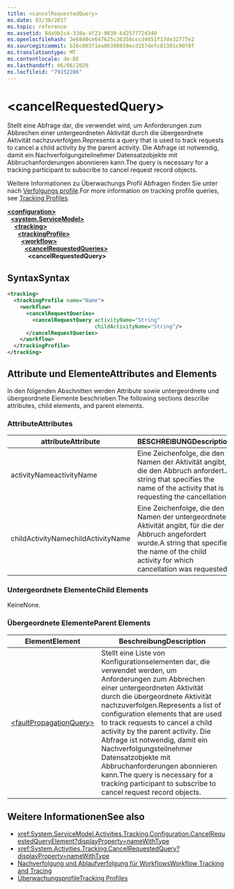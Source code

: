```yaml
---
title: <cancelRequestedQuery>
ms.date: 03/30/2017
ms.topic: reference
ms.assetid: 8da9b1c4-338a-4f23-9830-6d257772d340
ms.openlocfilehash: 3e6840ce647625c36356cccd4651f17de32777e2
ms.sourcegitcommit: b16c00371ea06398859ecd157defc81301c9070f
ms.translationtype: MT
ms.contentlocale: de-DE
ms.lasthandoff: 06/06/2020
ms.locfileid: "79152286"
---
```

# \<cancelRequestedQuery>
<span data-ttu-id="8044e-101">Stellt eine Abfrage dar, die verwendet wird, um Anforderungen zum Abbrechen einer untergeordneten Aktivität durch die übergeordnete Aktivität nachzuverfolgen.</span><span class="sxs-lookup"><span data-stu-id="8044e-101">Represents a query that is used to track requests to cancel a child activity by the parent activity.</span></span> <span data-ttu-id="8044e-102">Die Abfrage ist notwendig, damit ein Nachverfolgungsteilnehmer Datensatzobjekte mit Abbruchanforderungen abonnieren kann.</span><span class="sxs-lookup"><span data-stu-id="8044e-102">The query is necessary for a tracking participant to subscribe to cancel request record objects.</span></span>  
  
 <span data-ttu-id="8044e-103">Weitere Informationen zu Überwachungs Profil Abfragen finden Sie unter nach [Verfolgungs profile](../../../windows-workflow-foundation/tracking-profiles.md).</span><span class="sxs-lookup"><span data-stu-id="8044e-103">For more information on tracking profile queries, see [Tracking Profiles](../../../windows-workflow-foundation/tracking-profiles.md).</span></span>  
  
[**\<configuration>**](../configuration-element.md)\
&nbsp;&nbsp;[**\<system.ServiceModel>**](system-servicemodel-of-workflow.md)\
&nbsp;&nbsp;&nbsp;&nbsp;[**\<tracking>**](tracking.md)\
&nbsp;&nbsp;&nbsp;&nbsp;&nbsp;&nbsp;[**\<trackingProfile>**](trackingprofile.md)\
&nbsp;&nbsp;&nbsp;&nbsp;&nbsp;&nbsp;&nbsp;&nbsp;[**\<workflow>**](workflow.md)\
&nbsp;&nbsp;&nbsp;&nbsp;&nbsp;&nbsp;&nbsp;&nbsp;&nbsp;&nbsp;[**\<cancelRequestedQueries>**](cancelrequestedqueries.md)\
&nbsp;&nbsp;&nbsp;&nbsp;&nbsp;&nbsp;&nbsp;&nbsp;&nbsp;&nbsp;&nbsp;&nbsp;**\<cancelRequestedQuery>**  
  
## <a name="syntax"></a><span data-ttu-id="8044e-104">Syntax</span><span class="sxs-lookup"><span data-stu-id="8044e-104">Syntax</span></span>  
  
```xml  
<tracking>
  <trackingProfile name="Name">
    <workflow>
      <cancelRequestQueries>
        <cancelRequestQuery activityName="String"
                            childActivityName="String"/>
      </cancelRequestQueries>
    </workflow>
  </trackingProfile>
</tracking>  
```  
  
## <a name="attributes-and-elements"></a><span data-ttu-id="8044e-105">Attribute und Elemente</span><span class="sxs-lookup"><span data-stu-id="8044e-105">Attributes and Elements</span></span>  
 <span data-ttu-id="8044e-106">In den folgenden Abschnitten werden Attribute sowie untergeordnete und übergeordnete Elemente beschrieben.</span><span class="sxs-lookup"><span data-stu-id="8044e-106">The following sections describe attributes, child elements, and parent elements.</span></span>  
  
### <a name="attributes"></a><span data-ttu-id="8044e-107">Attribute</span><span class="sxs-lookup"><span data-stu-id="8044e-107">Attributes</span></span>  
  
|<span data-ttu-id="8044e-108">attribute</span><span class="sxs-lookup"><span data-stu-id="8044e-108">Attribute</span></span>|<span data-ttu-id="8044e-109">BESCHREIBUNG</span><span class="sxs-lookup"><span data-stu-id="8044e-109">Description</span></span>|  
|---------------|-----------------|  
|<span data-ttu-id="8044e-110">activityName</span><span class="sxs-lookup"><span data-stu-id="8044e-110">activityName</span></span>|<span data-ttu-id="8044e-111">Eine Zeichenfolge, die den Namen der Aktivität angibt, die den Abbruch anfordert.</span><span class="sxs-lookup"><span data-stu-id="8044e-111">A string that specifies the name of the activity that is requesting the cancellation.</span></span>|  
|<span data-ttu-id="8044e-112">childActivityName</span><span class="sxs-lookup"><span data-stu-id="8044e-112">childActivityName</span></span>|<span data-ttu-id="8044e-113">Eine Zeichenfolge, die den Namen der untergeordneten Aktivität angibt, für die der Abbruch angefordert wurde.</span><span class="sxs-lookup"><span data-stu-id="8044e-113">A string that specifies the name of the child activity for which cancellation was requested.</span></span>|  
  
### <a name="child-elements"></a><span data-ttu-id="8044e-114">Untergeordnete Elemente</span><span class="sxs-lookup"><span data-stu-id="8044e-114">Child Elements</span></span>  
 <span data-ttu-id="8044e-115">Keine</span><span class="sxs-lookup"><span data-stu-id="8044e-115">None.</span></span>  
  
### <a name="parent-elements"></a><span data-ttu-id="8044e-116">Übergeordnete Elemente</span><span class="sxs-lookup"><span data-stu-id="8044e-116">Parent Elements</span></span>  
  
|<span data-ttu-id="8044e-117">Element</span><span class="sxs-lookup"><span data-stu-id="8044e-117">Element</span></span>|<span data-ttu-id="8044e-118">Beschreibung</span><span class="sxs-lookup"><span data-stu-id="8044e-118">Description</span></span>|  
|-------------|-----------------|  
|[\<faultPropagationQuery>](faultpropagationquery.md)|<span data-ttu-id="8044e-119">Stellt eine Liste von Konfigurationselementen dar, die verwendet werden, um Anforderungen zum Abbrechen einer untergeordneten Aktivität durch die übergeordnete Aktivität nachzuverfolgen.</span><span class="sxs-lookup"><span data-stu-id="8044e-119">Represents a list of configuration elements that are used to track requests to cancel a child activity by the parent activity.</span></span> <span data-ttu-id="8044e-120">Die Abfrage ist notwendig, damit ein Nachverfolgungsteilnehmer Datensatzobjekte mit Abbruchanforderungen abonnieren kann.</span><span class="sxs-lookup"><span data-stu-id="8044e-120">The query is necessary for a tracking participant to subscribe to cancel request record objects.</span></span>|  
  
## <a name="see-also"></a><span data-ttu-id="8044e-121">Weitere Informationen</span><span class="sxs-lookup"><span data-stu-id="8044e-121">See also</span></span>

- <xref:System.ServiceModel.Activities.Tracking.Configuration.CancelRequestedQueryElement?displayProperty=nameWithType>
- <xref:System.Activities.Tracking.CancelRequestedQuery?displayProperty=nameWithType>
- [<span data-ttu-id="8044e-122">Nachverfolgung und Ablaufverfolgung für Workflows</span><span class="sxs-lookup"><span data-stu-id="8044e-122">Workflow Tracking and Tracing</span></span>](../../../windows-workflow-foundation/workflow-tracking-and-tracing.md)
- [<span data-ttu-id="8044e-123">Überwachungsprofile</span><span class="sxs-lookup"><span data-stu-id="8044e-123">Tracking Profiles</span></span>](../../../windows-workflow-foundation/tracking-profiles.md)
